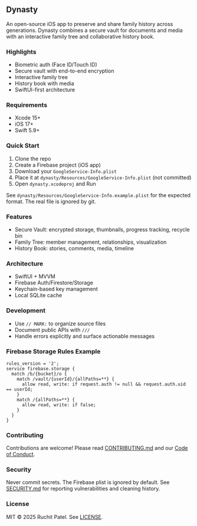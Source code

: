 ## Dynasty

An open-source iOS app to preserve and share family history across generations. Dynasty combines a secure vault for documents and media with an interactive family tree and collaborative history book.

### Highlights

- Biometric auth (Face ID/Touch ID)
- Secure vault with end-to-end encryption
- Interactive family tree
- History book with media
- SwiftUI-first architecture

### Requirements

- Xcode 15+
- iOS 17+
- Swift 5.9+

### Quick Start

1. Clone the repo
2. Create a Firebase project (iOS app)
3. Download your `GoogleService-Info.plist`
4. Place it at `dynasty/Resources/GoogleService-Info.plist` (not committed)
5. Open `dynasty.xcodeproj` and Run

See `dynasty/Resources/GoogleService-Info.example.plist` for the expected format. The real file is ignored by git.

### Features

- Secure Vault: encrypted storage, thumbnails, progress tracking, recycle bin
- Family Tree: member management, relationships, visualization
- History Book: stories, comments, media, timeline

### Architecture

- SwiftUI + MVVM
- Firebase Auth/Firestore/Storage
- Keychain-based key management
- Local SQLite cache

### Development

- Use `// MARK:` to organize source files
- Document public APIs with `///`
- Handle errors explicitly and surface actionable messages

### Firebase Storage Rules Example

```
rules_version = '2';
service firebase.storage {
  match /b/{bucket}/o {
    match /vault/{userId}/{allPaths=**} {
      allow read, write: if request.auth != null && request.auth.uid == userId;
    }
    match /{allPaths=**} {
      allow read, write: if false;
    }
  }
}
```

### Contributing

Contributions are welcome! Please read [CONTRIBUTING.md](CONTRIBUTING.md) and our [Code of Conduct](CODE_OF_CONDUCT.md).

### Security

Never commit secrets. The Firebase plist is ignored by default. See [SECURITY.md](SECURITY.md) for reporting vulnerabilities and cleaning history.

### License

MIT © 2025 Ruchit Patel. See [LICENSE](LICENSE).
